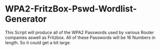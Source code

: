 # WPA2-FritzBox-Pswd-Wordlist-Generator
This Script will produce all of the WPA2 Passwords used by various Router companies aswell as Fritzbox. All of these Passwords will be 16 Numbers in length. So it could get a bit large.
